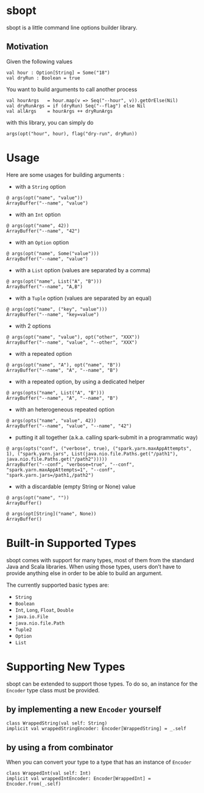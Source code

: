 # sbopt

sbopt is a little command line options builder library.

## Motivation

Given the following values 

```
val hour : Option[String] = Some("18")
val dryRun : Boolean = true
```

You want to build arguments to call another process

```
val hourArgs   = hour.map(v => Seq("--hour", v)).getOrElse(Nil)
val dryRunArgs = if (dryRun) Seq("--flag") else Nil
val allArgs    = hourArgs ++ dryRunArgs
```

with this library, you can simply do

```
args(opt("hour", hour), flag("dry-run", dryRun))
```

# Usage

Here are some usages for building arguments :

- with a `String` option

```
@ args(opt("name", "value"))
ArrayBuffer("--name", "value")
```

- with an `Int` option

```
@ args(opt("name", 42))
ArrayBuffer("--name", "42")
```

- with an `Option` option

```
@ args(opt("name", Some("value")))
ArrayBuffer("--name", "value")
```

- with a `List` option (values are separated by a comma)

```
@ args(opt("name", List("A", "B")))
ArrayBuffer("--name", "A,B")
```

- with a `Tuple` option (values are separated by an equal)

```
@ args(opt("name", ("key", "value")))
ArrayBuffer("--name", "key=value")
```

- with 2 options

```
@ args(opt("name", "value"), opt("other", "XXX"))
ArrayBuffer("--name", "value", "--other", "XXX")
```

- with a repeated option

```
@ args(opt("name", "A"), opt("name", "B"))
ArrayBuffer("--name", "A", "--name", "B")
```

- with a repeated option, by using a dedicated helper

```
@ args(opts("name", List("A", "B")))
ArrayBuffer("--name", "A", "--name", "B")
```

- with an heterogeneous repeated option

```
@ args(opts("name", "value", 42))
ArrayBuffer("--name", "value", "--name", "42")
```

- putting it all together (a.k.a. calling spark-submit in a programmatic way)

```
@ args(opts("conf", ("verbose", true), ("spark.yarn.maxAppAttempts", 1), ("spark.yarn.jars", List(java.nio.file.Paths.get("/path1"), java.nio.file.Paths.get("/path2")))))
ArrayBuffer("--conf", "verbose=true", "--conf", "spark.yarn.maxAppAttempts=1", "--conf", "spark.yarn.jars=/path1,/path2")
```

- with a discardable (empty String or None) value

```
@ args(opt("name", ""))
ArrayBuffer()

@ args(opt[String]("name", None))
ArrayBuffer()
```

# Built-in Supported Types

sbopt comes with support for many types, most of them from the standard Java and Scala libraries. When using those types, users don’t have to provide anything else in order to be able to build an argument.

The currently supported basic types are:

- `String`
- `Boolean`
- `Int`, `Long`, `Float`, `Double`
- `java.io.File`
- `java.nio.file.Path`
- `Tuple2`
- `Option`
- `List`

# Supporting New Types

sbopt can be extended to support those types. To do so, an instance for the `Encoder` type class must be provided. 

## by implementing a new `Encoder` yourself

```
class WrappedString(val self: String)
implicit val wrappedStringEncoder: Encoder[WrappedString] = _.self
```

## by using a from combinator

When you can convert your type to a type that has an instance of `Encoder`

```
class WrappedInt(val self: Int)
implicit val wrappedIntEncoder: Encoder[WrappedInt] = Encoder.from(_.self)
```
